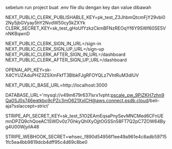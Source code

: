 sebelum run project buat .env file dlu dengan key dan value dibawah

NEXT_PUBLIC_CLERK_PUBLISHABLE_KEY=pk_test_Z3JhbmQtcmFjY29vbi02Ny5jbGVyay5hY2NvdW50cy5kZXYk
CLERK_SECRET_KEY=sk_test_gHoUfYzkzCkmBFNzREOqYf6Y9SWf60SE5VnNKBqwnD

NEXT_PUBLIC_CLERK_SIGN_IN_URL=/sign-in
NEXT_PUBLIC_CLERK_SIGN_UP_URL=/sign-up
NEXT_PUBLIC_CLERK_AFTER_SIGN_IN_URL=/dashboard
NEXT_PUBLIC_CLERK_AFTER_SIGN_UP_URL=/dashboard

OPENAI_API_KEY=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

NEXT_PUBLIC_BASE_URL=http://localhost:3000

DATABASE_URL='mysql://v49m679r637lsrx1vpht:pscale_pw_9PiZKH7zhn9Qa0SJ0s746eqtkbo9cPZc3mO621XxlCH@aws.connect.psdb.cloud/beli-aja?sslaccept=strict'

STRIPE_API_SECRET_KEY=sk_test_51O2EAmEqsaPnySevMNCMed6CFnUEmnDPZQ9chQoeAC1SWDv0z7GhkyQhlXyOjjtOGSSn58FT7Q2pC7ZOW64Byg4U00WjyilA48

STRIPE_WEBHOOK_SECRET=whsec_f890d54956f1ee49a961e4c8adb597151fc5ea4bb9819dcb4dff95c4d69c8be0
